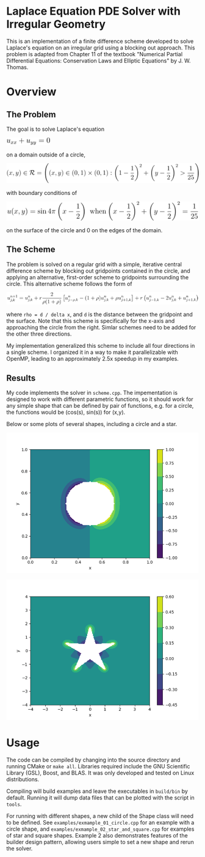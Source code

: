 # Laplace Equation PDE Solver with Irregular Geometry

This is an implementation of a finite difference scheme developed to
solve Laplace's equation on an irregular grid using a blocking out
approach. This problem is adapted from Chapter 11 of the textbook
"Numerical Partial Differential Equations: Conservation Laws and
Elliptic Equations" by J. W. Thomas.

# Overview

## The Problem

The goal is to solve Laplace's equation

![](math/laplace.png)

on a domain outside of a circle,

![](math/domain.png)

with boundary conditions of

![](math/bc2.png)

on the surface of the circle and 0 on the edges of the domain.

## The Scheme

The problem is solved on a regular grid with a simple, iterative
central difference scheme by blocking out gridpoints contained in the
circle, and applying an alternative, first-order scheme to gridpoints
surrounding the circle. This alternative scheme follows the form of

![](math/scheme.png)

where `rho = d / delta x`, and `d` is the distance between the
gridpoint and the surface. Note that this scheme is specifically for
the x-axis and approaching the circle from the right. Simlar schemes
need to be added for the other three directions.

My implementation generalized this scheme to include all four
directions in a single scheme. I organized it in a way to make it
parallelizable with OpenMP, leading to an approximately 2.5x speedup
in my examples.

## Results

My code implements the solver in `scheme.cpp`. The impementation is
designed to work with different parametric functions, so it should
work for any simple shape that can be defined by pair of functions,
e.g. for a circle, the functions would be (cos(s), sin(s)) for (x,y).

Below or some plots of several shapes, including a circle and a star.

![](results/circle.png)

![](results/star.png)

# Usage

The code can be compiled by changing into the source directory and
running CMake or `make all`. Libraries required include the GNU
Scientific Library (GSL), Boost, and BLAS. It was only developed and
tested on Linux distributions.

Compiling will build examples and leave the executables in `build/bin`
by default. Running it will dump data files that can be plotted with
the script in `tools`.

For running with different shapes, a new child of the Shape class will
need to be defined. See `examples/exmample_01_circle.cpp` for an
example with a circle shape, and
`examples/exmample_02_star_and_square.cpp` for examples of star and
square shapes. Example 2 also demonstrates features of the builder
design pattern, allowing users simple to set a new shape and rerun the
solver.